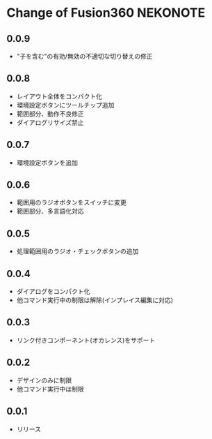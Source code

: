 # Change of Fusion360 NEKONOTE

## 0.0.9
+ "子を含む"の有効/無効の不適切な切り替えの修正

## 0.0.8
+ レイアウト全体をコンパクト化
+ 環境設定ボタンにツールチップ追加
+ 範囲部分、動作不良修正
+ ダイアログリサイズ禁止

## 0.0.7
+ 環境設定ボタンを追加

## 0.0.6
+ 範囲用のラジオボタンをスイッチに変更
+ 範囲部分、多言語化対応

## 0.0.5
+ 処理範囲用のラジオ・チェックボタンの追加

## 0.0.4
+ ダイアログをコンパクト化
+ 他コマンド実行中の制限は解除(インプレイス編集に対応)

## 0.0.3
+ リンク付きコンポーネント(オカレンス)をサポート

## 0.0.2
+ デザインのみに制限
+ 他コマンド実行中は制限

## 0.0.1
+ リリース